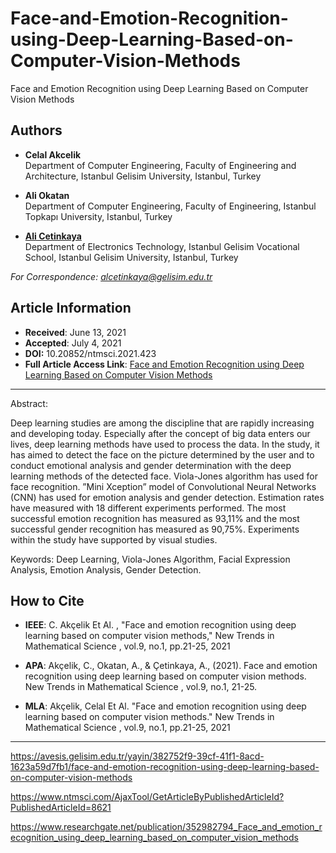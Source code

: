 # Face-and-Emotion-Recognition-using-Deep-Learning-Based-on-Computer-Vision-Methods

Face and Emotion Recognition using Deep Learning Based on Computer Vision Methods

## Authors
- **Celal Akcelik**  
  Department of Computer Engineering, Faculty of Engineering and Architecture, Istanbul Gelisim University, Istanbul, Turkey

- **Ali Okatan**  
  Department of Computer Engineering, Faculty of Engineering, Istanbul Topkapı University, Istanbul, Turkey

- [**Ali Cetinkaya**](https://scholar.google.com.tr/citations?user=XSEW-NcAAAAJ)  
  Department of Electronics Technology, Istanbul Gelisim Vocational School, Istanbul Gelisim University, Istanbul, Turkey  

*For Correspondence: alcetinkaya@gelisim.edu.tr*

## Article Information
- **Received**: June 13, 2021  
- **Accepted**: July 4, 2021
- **DOI:** 10.20852/ntmsci.2021.423
- **Full Article Access Link**: [Face and Emotion Recognition using Deep Learning Based on Computer Vision Methods](https://www.researchgate.net/profile/Ali-Cetinkaya-3/publication/352982794_Face_and_emotion_recognition_using_deep_learning_based_on_computer_vision_methods/links/60e2048b458515d6fbfbb18b/Face-and-emotion-recognition-using-deep-learning-based-on-computer-vision-methods.pdf)

---

Abstract: 

Deep learning studies are among the discipline that are rapidly increasing and developing today. Especially after the concept of big data enters our lives, deep learning methods have used to process the data. In the study, it has aimed to detect the face on the
picture determined by the user and to conduct emotional analysis and gender determination with the deep learning methods of the detected face. Viola-Jones algorithm has used for face recognition. ”Mini Xception” model of Convolutional Neural Networks (CNN) has used for emotion analysis and gender detection. Estimation rates have measured with 18 different experiments performed. The most successful emotion recognition has measured as 93,11% and the most successful gender recognition has measured as 90,75%. Experiments within the study have supported by visual studies.

Keywords: Deep Learning, Viola-Jones Algorithm, Facial Expression Analysis, Emotion Analysis, Gender Detection.

## How to Cite

- **IEEE**: C. Akçelik Et Al. , "Face and emotion recognition using deep learning based on computer vision methods," New Trends in Mathematical Science , vol.9, no.1, pp.21-25, 2021

- **APA**: Akçelik, C., Okatan, A., & Çetinkaya, A., (2021). Face and emotion recognition using deep learning based on computer vision methods. New Trends in Mathematical Science , vol.9, no.1, 21-25.

- **MLA**: Akçelik, Celal Et Al. "Face and emotion recognition using deep learning based on computer vision methods." New Trends in Mathematical Science , vol.9, no.1, pp.21-25, 2021

---



https://avesis.gelisim.edu.tr/yayin/382752f9-39cf-41f1-8acd-1623a59d7fb1/face-and-emotion-recognition-using-deep-learning-based-on-computer-vision-methods

https://www.ntmsci.com/AjaxTool/GetArticleByPublishedArticleId?PublishedArticleId=8621

https://www.researchgate.net/publication/352982794_Face_and_emotion_recognition_using_deep_learning_based_on_computer_vision_methods
